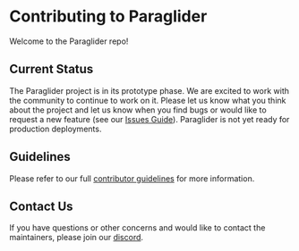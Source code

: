 # Contributing to Paraglider

Welcome to the Paraglider repo! 

## Current Status
The Paraglider project is in its prototype phase. We are excited to work with the community to continue to work on it. Please let us know what you think about the project and let us know when you find bugs or would like to request a new feature (see our [Issues Guide](docs/source/developers/contributing/contributing-issues.rst)). Paraglider is not yet ready for production deployments.

## Guidelines
Please refer to our full [contributor guidelines](docs/source/developers/contributing.rst) for more information.

## Contact Us
If you have questions or other concerns and would like to contact the maintainers, please join our [discord](https://discordapp.com/channels/1116864463832891502/11168644638328915074).

